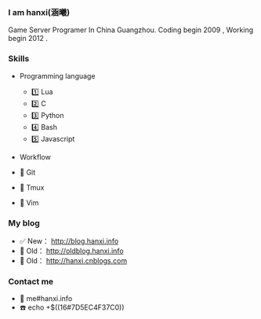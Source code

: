 ### I am hanxi(涵曦)

Game Server Programer In China Guangzhou. Coding begin 2009 , Working begin 2012 .

### Skills

- Programming language
  - :one: Lua
  - :two: C
  - :three: Python
  - :four: Bash
  - :five: Javascript
  
 - Workflow
  - :large_blue_circle: Git
  - :large_blue_circle: Tmux
  - :large_blue_circle: Vim

### My blog

- :white_check_mark: New： http://blog.hanxi.info
- :underage: Old： http://oldblog.hanxi.info
- :underage: Old： http://hanxi.cnblogs.com

### Contact me

- :email: me#hanxi.info
- :phone: echo +$((16#7D5EC4F37C0))
